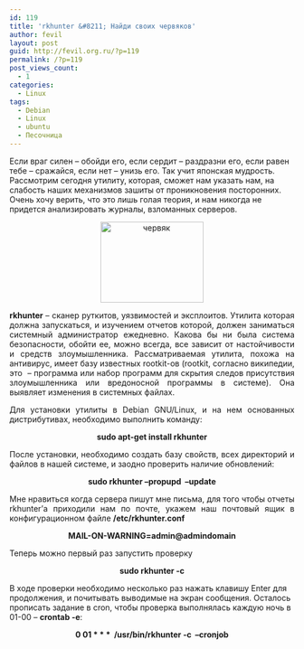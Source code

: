 ```yaml
---
id: 119
title: 'rkhunter &#8211; Найди своих червяков'
author: fevil
layout: post
guid: http://fevil.org.ru/?p=119
permalink: /?p=119
post_views_count:
  - 1
categories:
  - Linux
tags:
  - Debian
  - Linux
  - ubuntu
  - Песочница
---
```

Если враг силен &#8211; обойди его, если сердит &#8211; раздразни его, если равен тебе &#8211; сражайся, если нет &#8211; унизь его. Так учит японская мудрость. Рассмотрим сегодня утилиту, которая, сможет нам указать нам, на слабость наших механизмов зашиты от проникновения посторонних. Очень хочу верить, что это лишь голая теория, и нам никогда не придется анализировать журналы, взломанных серверов.<!--more-->

<p style="text-align: center;">
  <a href="http://fevil.org.ru/wp-content/uploads/2011/04/червяк.jpeg"><img class="aligncenter size-full wp-image-120" title="червяк" src="http://fevil.org.ru/wp-content/uploads/2011/04/червяк.jpeg" alt="червяк" width="182" height="143" /></a>
</p>

<p style="text-align: justify;">
  <strong>rkhunter</strong> &#8211; сканер руткитов, уязвимостей и эксплоитов. Утилита которая должна запускаться, и изучением отчетов которой, должен заниматься системный администратор ежедневно. Какова бы ни была система безопасности, обойти ее, можно всегда, все зависит от настойчивости и средств злоумышленника. Рассматриваемая утилита, похожа на антивирус, имеет базу известных rootkit-ов (rootkit, согласно википедии, это  &#8211; программа или набор программ для скрытия следов присутствия злоумышленника или вредоносной программы в системе). Она выявляет изменения в системных файлах.
</p>

<p style="text-align: justify;">
  Для установки утилиты в Debian GNU/Linux, и на нем основанных дистрибутивах, необходимо выполнить команду:
</p>

<p style="text-align: center;">
  <strong>sudo apt-get install rkhunter</strong>
</p>

<p style="text-align: justify;">
  После установки, необходимо создать базу свойств, всех директорий и файлов в нашей системе, и заодно проверить наличие обновлений:
</p>

<p style="text-align: center;">
  <strong>sudo rkhunter &#8211;propupd  &#8211;update</strong>
</p>

<p style="text-align: justify;">
  Мне нравиться когда сервера пишут мне письма, для того чтобы отчеты rkhunter&#8217;а приходили нам по почте, укажем наш почтовый ящик в конфигурационном файле <strong>/etc/rkhunter.conf </strong>
</p>

<p style="text-align: center;">
  <strong>MAIL-ON-WARNING=admin@admindomain</strong>
</p>

<p style="text-align: justify;">
  Теперь можно первый раз запустить проверку
</p>

<p style="text-align: center;">
  <strong>sudo r</strong><strong>khunter -c</strong>
</p>

<p style="text-align: left;">
  В ходе проверки необходимо несколько раз нажать клавишу Enter для продолжения, и почитывать выводимые на экран сообщения. Осталось прописать задание в cron, чтобы проверка выполнялась каждую ночь в 01-00 &#8211; <strong>crontab -e</strong>:
</p>

<p style="text-align: center;">
  <strong>0 01 * * *  /usr/bin/rkhunter -c  &#8211;cronjob</strong>
</p>